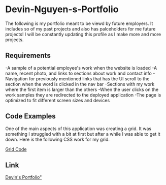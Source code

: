 # Devin-Nguyen-s-Portfolio

The following is my portfolio meant to be viewd by future employers. It includes so of my past projects and also has palceholders for me future projects! I will be constantly updating this profile as I make more and more projects.

## Requirements
-A sample of a potential employee's work when the website is loaded
-A name, recent photo, and links to sections about work and contact info 
-Navigation for previously mentioned links that has the UI scroll to the section when the word is clicked in the nav bar
-Sections with my work where the first item is larger than the others
-When the user clicks on the work samples they are redirected to the deployed application
-The page is optimized to fit different screen sizes and devices

## Code Examples

 One of the main aspects of this application was creating a grid. It was something I struggled with a bit at first but after a while I was able to get it down. Here is the following CSS work for my grid.

[Grid Code](https://github.com/kuyadevin/Devin-Nguyen-s-Portfolio/blob/main/assets/Screenshot%20(14)%20-%20Copy.png)

## Link

[Devin's Portfolio"](https://kuyadevin.github.io/Devin-Nguyen-s-Portfolio/)